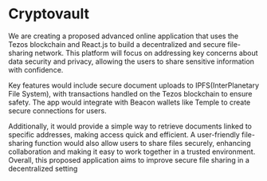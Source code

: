 ﻿# Cryptovault

We are creating a proposed advanced online application that uses the Tezos blockchain and React.js to build a decentralized and secure file-sharing network. This platform will focus on addressing key concerns about data security and privacy, allowing the users to share sensitive information with confidence.  

Key features would include secure document uploads to IPFS(InterPlanetary File System), with transactions handled on the Tezos blockchain to ensure safety. The app would integrate with Beacon wallets like Temple to create secure connections for users.  

Additionally, it would provide a simple way to retrieve documents linked to specific addresses, making access quick and efficient. A user-friendly file-sharing function would also allow users to share files securely, enhancing collaboration and making it easy to work together in a trusted environment. Overall, this proposed application aims to improve secure file sharing in a decentralized setting
